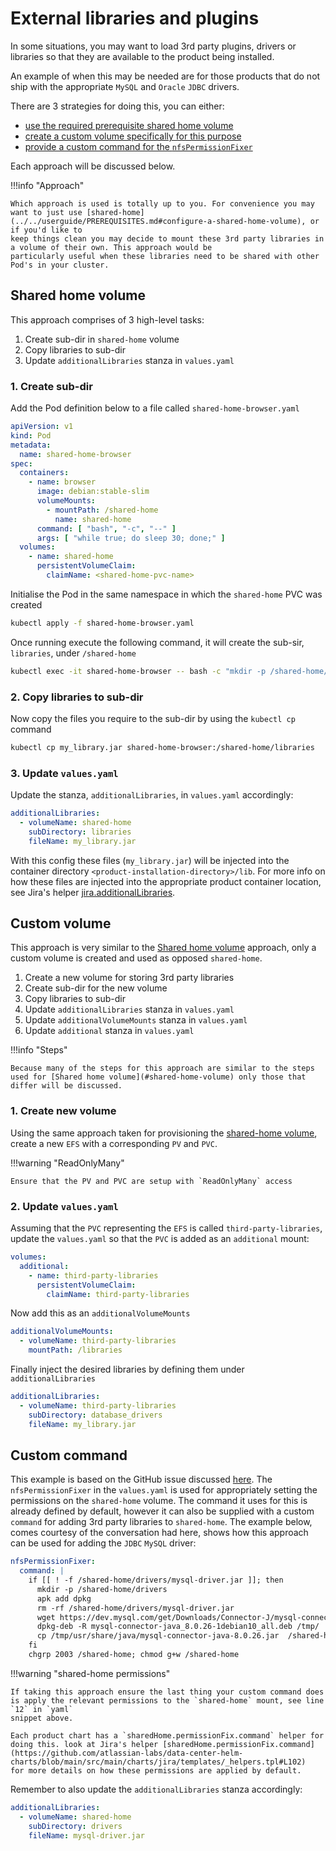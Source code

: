 # External libraries and plugins
In some situations, you may want to load 3rd party plugins, drivers or libraries so that they are available to the product 
being installed.

An example of when this may be needed are for those products that do not ship with the appropriate `MySQL` and `Oracle` 
`JDBC` drivers.

There are 3 strategies for doing this, you can either:

*  [use the required prerequisite shared home volume](#shared-home-volume) 
*  [create a custom volume specifically for this purpose](#custom-volume) 
*  [provide a custom command for the `nfsPermissionFixer`](#custom-command)

Each approach will be discussed below.

!!!info "Approach"

    Which approach is used is totally up to you. For convenience you may want to just use [shared-home](../../userguide/PREREQUISITES.md#configure-a-shared-home-volume), or if you'd like to 
    keep things clean you may decide to mount these 3rd party libraries in a volume of their own. This approach would be 
    particularly useful when these libraries need to be shared with other Pod's in your cluster.

## Shared home volume
This approach comprises of 3 high-level tasks:

1. Create sub-dir in `shared-home` volume
2. Copy libraries to sub-dir
3. Update `additionalLibraries` stanza in `values.yaml`

### 1. Create sub-dir
Add the Pod definition below to a file called `shared-home-browser.yaml` 

```yaml
apiVersion: v1
kind: Pod
metadata:
  name: shared-home-browser
spec:
  containers:
    - name: browser
      image: debian:stable-slim
      volumeMounts:
        - mountPath: /shared-home
          name: shared-home
      command: [ "bash", "-c", "--" ]
      args: [ "while true; do sleep 30; done;" ]
  volumes:
    - name: shared-home
      persistentVolumeClaim:
        claimName: <shared-home-pvc-name>
```
Initialise the Pod in the same namespace in which the `shared-home` PVC was created
```bash
kubectl apply -f shared-home-browser.yaml
```
Once running execute the following command, it will create the sub-sir, `libraries`, under `/shared-home`
```bash
kubectl exec -it shared-home-browser -- bash -c "mkdir -p /shared-home/libraries"
```

### 2. Copy libraries to sub-dir
Now copy the files you require to the sub-dir by using the `kubectl cp` command
```bash
kubectl cp my_library.jar shared-home-browser:/shared-home/libraries
```

### 3. Update `values.yaml`
Update the stanza, `additionalLibraries`, in `values.yaml` accordingly:
```yaml
additionalLibraries:
  - volumeName: shared-home
    subDirectory: libraries
    fileName: my_library.jar
```
With this config these files (`my_library.jar`) will be injected into the container directory `<product-installation-directory>/lib`. For more info on how these files are injected into the appropriate product container location, see Jira's helper [jira.additionalLibraries](https://github.com/atlassian-labs/data-center-helm-charts/blob/main/src/main/charts/jira/templates/_helpers.tpl#L180).  

## Custom volume
This approach is very similar to the [Shared home volume](#shared-home-volume) approach, only a custom volume is created and used as opposed `shared-home`. 

1. Create a new volume for storing 3rd party libraries
2. Create sub-dir for the new volume
3. Copy libraries to sub-dir
4. Update `additionalLibraries` stanza in `values.yaml`
5. Update `additionalVolumeMounts` stanza in `values.yaml`
6. Update `additional` stanza in `values.yaml`

!!!info "Steps"

    Because many of the steps for this approach are similar to the steps used for [Shared home volume](#shared-home-volume) only those that differ will be discussed.

### 1. Create new volume
Using the same approach taken for provisioning the [shared-home volume](../storage/aws/SHARED_STORAGE.md), create a new `EFS` with a corresponding `PV` and `PVC`.

!!!warning "ReadOnlyMany"

    Ensure that the PV and PVC are setup with `ReadOnlyMany` access

### 2. Update `values.yaml`
Assuming that the `PVC` representing the `EFS` is called `third-party-libraries`, update the `values.yaml` so that the `PVC` is added as an `additional` mount:
```yaml
volumes:
  additional:
    - name: third-party-libraries
      persistentVolumeClaim:
        claimName: third-party-libraries
```
Now add this as an `additionalVolumeMounts`
```yaml
additionalVolumeMounts:
  - volumeName: third-party-libraries
    mountPath: /libraries
```
Finally inject the desired libraries by defining them under `additionalLibraries`
```yaml
additionalLibraries:
  - volumeName: third-party-libraries
    subDirectory: database_drivers
    fileName: my_library.jar
```

## Custom command
This example is based on the GitHub issue discussed [here](https://github.com/atlassian-labs/data-center-helm-charts/issues/239). The `nfsPermissionFixer` in the `values.yaml` is used for appropriately setting the permissions on the `shared-home` volume. The command it uses for this is already defined by default, however
it can also be supplied with a custom `command` for adding 3rd party libraries to `shared-home`. The example below, comes courtesy of the conversation had here, shows how this approach can be used for adding the `JDBC` `MySQL` driver:

```yaml linenums="1"
nfsPermissionFixer:
  command: |
    if [[ ! -f /shared-home/drivers/mysql-driver.jar ]]; then
      mkdir -p /shared-home/drivers
      apk add dpkg
      rm -rf /shared-home/drivers/mysql-driver.jar
      wget https://dev.mysql.com/get/Downloads/Connector-J/mysql-connector-java_8.0.26-1debian10_all.deb
      dpkg-deb -R mysql-connector-java_8.0.26-1debian10_all.deb /tmp/
      cp /tmp/usr/share/java/mysql-connector-java-8.0.26.jar  /shared-home/drivers/mysql-driver.jar
    fi
    chgrp 2003 /shared-home; chmod g+w /shared-home
```
!!!warning "shared-home permissions"

    If taking this approach ensure the last thing your custom command does is apply the relevant permissions to the `shared-home` mount, see line `12` in `yaml` 
    snippet above. 

    Each product chart has a `sharedHome.permissionFix.command` helper for doing this. look at Jira's helper [sharedHome.permissionFix.command](https://github.com/atlassian-labs/data-center-helm-charts/blob/main/src/main/charts/jira/templates/_helpers.tpl#L102) 
    for more details on how these permissions are applied by default.

Remember to also update the `additionalLibraries` stanza accordingly:
```yaml
additionalLibraries: 
  - volumeName: shared-home
    subDirectory: drivers
    fileName: mysql-driver.jar
```